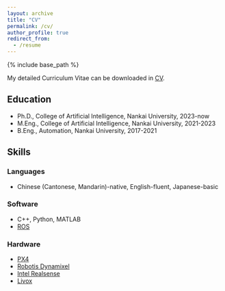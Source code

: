 ```yaml
---
layout: archive
title: "CV"
permalink: /cv/
author_profile: true
redirect_from:
  - /resume
---
```


{% include base_path %}

My detailed Curriculum Vitae can be downloaded in [CV](/files/ZZP_CV.pdf).

## Education

* Ph.D., College of Artificial Intelligence, Nankai University, 2023-now
* M.Eng., College of Artificial Intelligence, Nankai University, 2021-2023
* B.Eng., Automation, Nankai University, 2017-2021

## Skills

### Languages

* Chinese (Cantonese, Mandarin)-native, English-fluent, Japanese-basic

### Software

* C++, Python, MATLAB
* [ROS](https://wiki.ros.org/)

### Hardware

* [PX4](https://px4.io/)
* [Robotis Dynamixel](https://emanual.robotis.com/)
* [Intel Realsense](https://www.intelrealsense.com/depth-camera-d435i/)
* [Livox](https://www.livoxtech.com/cn/mid-360)

